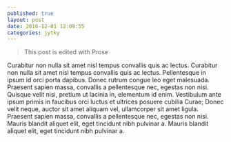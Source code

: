 ```yaml
---
published: true
layout: post
date: 2016-12-01 12:09:55
categories: jytky
---
```



> This post is edited with Prose

Curabitur non nulla sit amet nisl tempus convallis quis ac lectus. Curabitur non nulla sit amet nisl tempus convallis quis ac lectus. Pellentesque in ipsum id orci porta dapibus. Donec rutrum congue leo eget malesuada. Praesent sapien massa, convallis a pellentesque nec, egestas non nisi. Quisque velit nisi, pretium ut lacinia in, elementum id enim. Vestibulum ante ipsum primis in faucibus orci luctus et ultrices posuere cubilia Curae; Donec velit neque, auctor sit amet aliquam vel, ullamcorper sit amet ligula. Praesent sapien massa, convallis a pellentesque nec, egestas non nisi. Mauris blandit aliquet elit, eget tincidunt nibh pulvinar a. Mauris blandit aliquet elit, eget tincidunt nibh pulvinar a.
